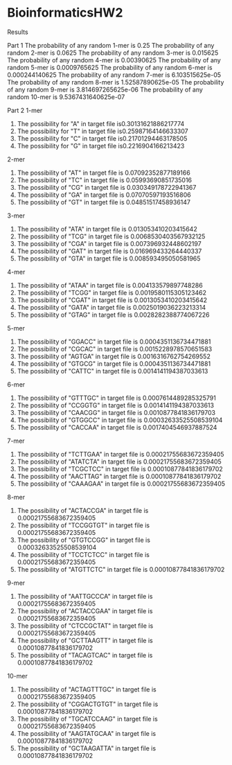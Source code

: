 # BioinformaticsHW2
Results

Part 1
The probability of any random 1-mer is 0.25
The probability of any random 2-mer is 0.0625
The probability of any random 3-mer is 0.015625
The probability of any random 4-mer is 0.00390625
The probability of any random 5-mer is 0.0009765625
The probability of any random 6-mer is 0.000244140625
The probability of any random 7-mer is 6.103515625e-05
The probability of any random 8-mer is 1.52587890625e-05
The probability of any random 9-mer is 3.814697265625e-06
The probability of any random 10-mer is 9.5367431640625e-07

Part 2
1-mer
1. The possibility for "A" in target file is0.30131621886217774
2. The possibility for "T" in target file is0.25987164146633307
3. The possibility for "C" in target file is0.21701294463178505
4. The possibility for "G" in target file is0.2216904166213423

2-mer
1. The possibility of "AT" in target file is 0.07092352877189166
2. The possibility of "TC" in target file is 0.05993690851735016
3. The possibility of "CG" in target file is 0.030349178722941367
4. The possibility of "GA" in target file is 0.07070597193516806
5. The possibility of "GT" in target file is 0.04851517458936147

3-mer
1. The possibility of "ATA" in target file is 0.013053410203415642
2. The possibility of "TCG" in target file is 0.0068530403567932125
3. The possibility of "CGA" in target file is 0.007396932448602197
4. The possibility of "GAT" in target file is 0.016969433264440337
5. The possibility of "GTA" in target file is 0.008593495050581965

4-mer
1. The possibility of "ATAA" in target file is 0.004133579897748286
2. The possibility of "TCGG" in target file is 0.0019580115305123462
3. The possibility of "CGAT" in target file is 0.0013053410203415642
4. The possibility of "GATA" in target file is 0.0025019036223213314
5. The possibility of "GTAG" in target file is 0.0028282388774067226

5-mer
1. The possibility of "GGACC" in target file is 0.0004351136734471881
2. The possibility of "CGCAC" in target file is 0.0015228978570651583
3. The possibility of "AGTGA" in target file is 0.0016316762754269552
4. The possibility of "GTGCG" in target file is 0.0004351136734471881
5. The possibility of "CATTC" in target file is 0.0014141194387033613

6-mer
1. The possibility of "GTTTGC" in target file is 0.0007614489285325791
2. The possibility of "CCGGTG" in target file is 0.0014141194387033613
3. The possibility of "CAACGG" in target file is 0.0010877841836179703
4. The possibility of "GTGGCC" in target file is 0.00032633525508539104
5. The possibility of "CACCAA" in target file is 0.0017404546937887524

7-mer
1. The possibility of "TCTTGAA" in target file is 0.00021755683672359405
2. The possibility of "ATATCTA" in target file is 0.00021755683672359405
3. The possibility of "TCGCTCC" in target file is 0.00010877841836179702
4. The possibility of "AACTTAG" in target file is 0.00010877841836179702
5. The possibility of "CAAAGAA" in target file is 0.00021755683672359405

8-mer
1. The possibility of "ACTACCGA" in target file is 0.00021755683672359405
2. The possibility of "TCCGGTGT" in target file is 0.00021755683672359405
3. The possibility of "GTGTCCGG" in target file is 0.00032633525508539104
4. The possibility of "TCCTCTCC" in target file is 0.00021755683672359405
5. The possibility of "ATGTTCTC" in target file is 0.00010877841836179702

9-mer
1. The possibility of "AATTGCCCA" in target file is 0.00021755683672359405
2. The possibility of "ACTACCGAA" in target file is 0.00021755683672359405
3. The possibility of "CTCCGCTAT" in target file is 0.00021755683672359405
4. The possibility of "GCTTAAGTT" in target file is 0.00010877841836179702
5. The possibility of "TACAGTCAC" in target file is 0.00010877841836179702

10-mer
1. The possibility of "ACTAGTTTGC" in target file is 0.00021755683672359405
2. The possibility of "CGGACTGTGT" in target file is 0.00010877841836179702
3. The possibility of "TGCATCCAAG" in target file is 0.00021755683672359405
4. The possibility of "AAGTATGCAA" in target file is 0.00010877841836179702
5. The possibility of "GCTAAGATTA" in target file is 0.00010877841836179702
